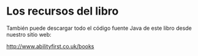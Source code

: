 # Los recursos del libro

También puede descargar todo el código fuente Java de este libro desde nuestro sitio web:

<http://www.abilityfirst.co.uk/books>  
